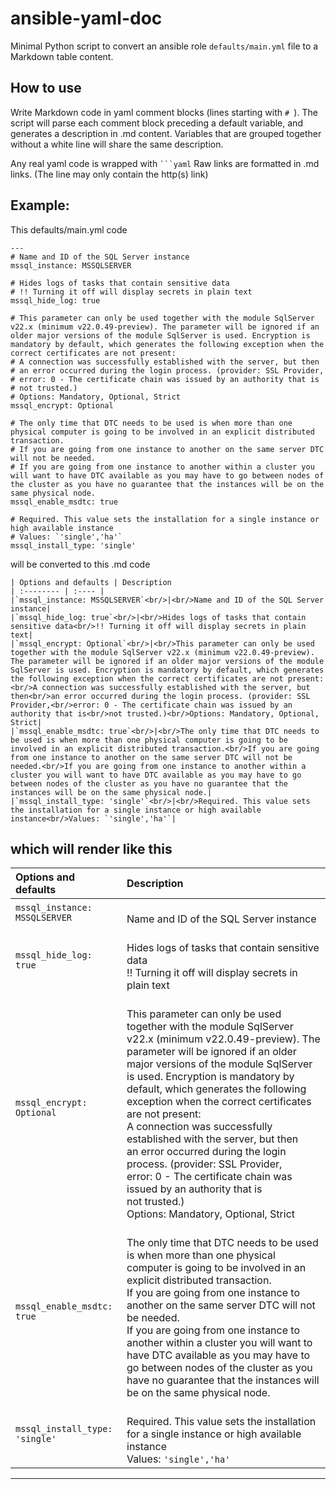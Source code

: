# ansible-yaml-doc

Minimal Python script to convert an ansible role `defaults/main.yml` file
to a Markdown table content.

## How to use

Write Markdown code in yaml comment blocks (lines starting with `# `).
The script will parse each comment block preceding a default variable, and generates a description in .md content.
Variables that are grouped together without a white line will share the same description.

Any real yaml code is wrapped with ` ```yaml `
Raw links are formatted in .md links. (The line may only contain the http(s) link)


## Example:

This defaults/main.yml code

```
---
# Name and ID of the SQL Server instance
mssql_instance: MSSQLSERVER

# Hides logs of tasks that contain sensitive data
# !! Turning it off will display secrets in plain text
mssql_hide_log: true

# This parameter can only be used together with the module SqlServer v22.x (minimum v22.0.49-preview). The parameter will be ignored if an older major versions of the module SqlServer is used. Encryption is mandatory by default, which generates the following exception when the correct certificates are not present:
# A connection was successfully established with the server, but then
# an error occurred during the login process. (provider: SSL Provider,
# error: 0 - The certificate chain was issued by an authority that is
# not trusted.)
# Options: Mandatory, Optional, Strict
mssql_encrypt: Optional

# The only time that DTC needs to be used is when more than one physical computer is going to be involved in an explicit distributed transaction.
# If you are going from one instance to another on the same server DTC will not be needed.
# If you are going from one instance to another within a cluster you will want to have DTC available as you may have to go between nodes of the cluster as you have no guarantee that the instances will be on the same physical node.
mssql_enable_msdtc: true

# Required. This value sets the installation for a single instance or high available instance
# Values: `'single','ha'`
mssql_install_type: 'single'

```

will be converted to this .md code

```
| Options and defaults | Description 
| :-------- | :---- | 
|`mssql_instance: MSSQLSERVER`<br/>|<br/>Name and ID of the SQL Server instance|
|`mssql_hide_log: true`<br/>|<br/>Hides logs of tasks that contain sensitive data<br/>!! Turning it off will display secrets in plain text|
|`mssql_encrypt: Optional`<br/>|<br/>This parameter can only be used together with the module SqlServer v22.x (minimum v22.0.49-preview). The parameter will be ignored if an older major versions of the module SqlServer is used. Encryption is mandatory by default, which generates the following exception when the correct certificates are not present:<br/>A connection was successfully established with the server, but then<br/>an error occurred during the login process. (provider: SSL Provider,<br/>error: 0 - The certificate chain was issued by an authority that is<br/>not trusted.)<br/>Options: Mandatory, Optional, Strict|
|`mssql_enable_msdtc: true`<br/>|<br/>The only time that DTC needs to be used is when more than one physical computer is going to be involved in an explicit distributed transaction.<br/>If you are going from one instance to another on the same server DTC will not be needed.<br/>If you are going from one instance to another within a cluster you will want to have DTC available as you may have to go between nodes of the cluster as you have no guarantee that the instances will be on the same physical node.|
|`mssql_install_type: 'single'`<br/>|<br/>Required. This value sets the installation for a single instance or high available instance<br/>Values: `'single','ha'`|
```

which will render like this
----
| Options and defaults | Description 
| :-------- | :---- | 
|`mssql_instance: MSSQLSERVER`<br/>|<br/>Name and ID of the SQL Server instance|
|`mssql_hide_log: true`<br/>|<br/>Hides logs of tasks that contain sensitive data<br/>!! Turning it off will display secrets in plain text|
|`mssql_encrypt: Optional`<br/>|<br/>This parameter can only be used together with the module SqlServer v22.x (minimum v22.0.49-preview). The parameter will be ignored if an older major versions of the module SqlServer is used. Encryption is mandatory by default, which generates the following exception when the correct certificates are not present:<br/>A connection was successfully established with the server, but then<br/>an error occurred during the login process. (provider: SSL Provider,<br/>error: 0 - The certificate chain was issued by an authority that is<br/>not trusted.)<br/>Options: Mandatory, Optional, Strict|
|`mssql_enable_msdtc: true`<br/>|<br/>The only time that DTC needs to be used is when more than one physical computer is going to be involved in an explicit distributed transaction.<br/>If you are going from one instance to another on the same server DTC will not be needed.<br/>If you are going from one instance to another within a cluster you will want to have DTC available as you may have to go between nodes of the cluster as you have no guarantee that the instances will be on the same physical node.|
|`mssql_install_type: 'single'`<br/>|<br/>Required. This value sets the installation for a single instance or high available instance<br/>Values: `'single','ha'`|
----
